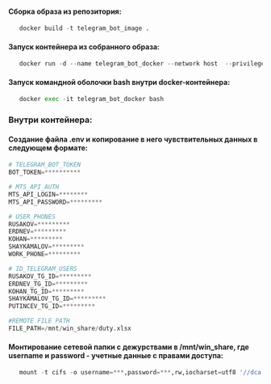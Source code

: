 #### Сборка образа из репозитория:
```python
   docker build -t telegram_bot_image .
```   
   
#### Запуск контейнера из собранного образа:
```python
   docker run -d --name telegram_bot_docker --network host  --privileged telegram_bot_image
```
   
#### Запуск командной оболочки bash внутри docker-контейнера:
```python
   docker exec -it telegram_bot_docker bash
```

### Внутри контейнера:
#### Создание файла .env и копирование в него чувствительных данных в следующем формате:
```python
# TELEGRAM_BOT_TOKEN
BOT_TOKEN=**********

# MTS_API_AUTH
MTS_API_LOGIN=********
MTS_API_PASSWORD=*********

# USER_PHONES
RUSAKOV=*********
ERDNEV=*********
KOHAN=*********
SHAYKAMALOV=*********
WORK_PHONE=*********

# ID_TELEGRAM_USERS
RUSAKOV_TG_ID=*********
ERDNEV_TG_ID=*********
KOHAN_TG_ID=*********
SHAYKAMALOV_TG_ID=*********
PUTINCEV_TG_ID=*********

#REMOTE FILE PATH
FILE_PATH=/mnt/win_share/duty.xlsx
```

#### Монтирование сетевой папки с дежурствами в /mnt/win_share, где username и password - учетные данные с правами доступа:
```python
   mount -t cifs -o username=***,password=***,rw,iocharset=utf8 '//dca.zt.ru/Отдел ИТ$/! Инфо !/' /mnt/win_share
```
